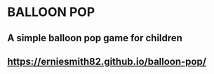 # BALLOON POP

## A simple balloon pop game for children

## https://erniesmith82.github.io/balloon-pop/
